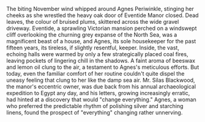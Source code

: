 The biting November wind whipped around Agnes Periwinkle, stinging her cheeks as she wrestled the heavy oak door of Eventide Manor closed.  Dead leaves, the colour of bruised plums, skittered across the wide gravel driveway. Eventide, a sprawling Victorian mansion perched on a windswept cliff overlooking the churning grey expanse of the North Sea, was a magnificent beast of a house, and Agnes, its sole housekeeper for the past fifteen years, its tireless, if slightly resentful, keeper.  Inside, the vast, echoing halls were warmed by only a few strategically placed coal fires, leaving pockets of lingering chill in the shadows.  A faint aroma of beeswax and lemon oil clung to the air, a testament to Agnes's meticulous efforts.  But today, even the familiar comfort of her routine couldn't quite dispel the uneasy feeling that clung to her like the damp sea air.  Mr. Silas Blackwood, the manor's eccentric owner, was due back from his annual archaeological expedition to Egypt any day, and his letters, growing increasingly erratic, had hinted at a discovery that would "change everything."  Agnes, a woman who preferred the predictable rhythm of polishing silver and starching linens, found the prospect of "everything" changing rather unnerving.
